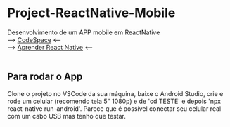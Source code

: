 # Project-ReactNative-Mobile
Desenvolvimento de um APP mobile em ReactNative
<br>
--> [CodeSpace](https://orange-telegram-464p9q6q5xgf79wj.github.dev/) <--
<br>
--> [Aprender React Native](https://reactnative.dev/docs/getting-started) <--
<br><br>
## Para rodar o App
Clone o projeto no VSCode da sua máquina, baixe o Android Studio, crie e rode um celular (recomendo tela 5" 1080p) e de 'cd TESTE' e depois 'npx react-native run-android'.
Parece que é possível conectar seu celular real com um cabo USB mas tenho que testar.
